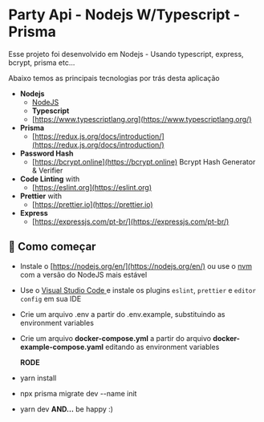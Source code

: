 # Party Api - Nodejs W/Typescript - Prisma

Esse projeto foi desenvolvido em Nodejs - Usando typescript, express, bcrypt, prisma etc...

Abaixo temos as principais tecnologias por trás desta aplicação

- **Nodejs**
  - [NodeJS](https://nodejs.org/en)
  - **Typescript**
  - [https://www.typescriptlang.org](https://www.typescriptlang.org/)
- **Prisma**
  - [https://redux.js.org/docs/introduction/](https://redux.js.org/docs/introduction/)
- **Password Hash**
  - [https://bcrypt.online](https://bcrypt.online) Bcrypt Hash Generator & Verifier
- **Code Linting** with
  - [https://eslint.org](https://eslint.org)
- **Prettier** with
  - [https://prettier.io](https://prettier.io)
- **Express**
  - [https://expressjs.com/pt-br/](https://expressjs.com/pt-br/)

## 🚀 Como começar

- Instale o [https://nodejs.org/en/](https://nodejs.org/en/) ou use o [nvm](https://github.com/nvm-sh/nvm) com a versão do NodeJS mais estável
- Use o [Visual Studio Code ](https://code.visualstudio.com/) e instale os plugins `eslint`, `prettier` e `editor config` em sua IDE
- Crie um arquivo .env a partir do .env.example, substituindo as environment variables
- Crie um arquivo **docker-compose.yml** a partir do arquivo **docker-example-compose.yaml** editando as environment variables

  **RODE**

- yarn install
- npx prisma migrate dev --name init
- yarn dev
  **AND...**
  be happy :)

